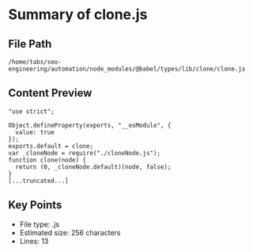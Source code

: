 # Summary of clone.js
  
## File Path
`/home/tabs/seo-engineering/automation/node_modules/@babel/types/lib/clone/clone.js`

## Content Preview
```
"use strict";

Object.defineProperty(exports, "__esModule", {
  value: true
});
exports.default = clone;
var _cloneNode = require("./cloneNode.js");
function clone(node) {
  return (0, _cloneNode.default)(node, false);
}
[...truncated...]
```

## Key Points
- File type: .js
- Estimated size: 256 characters
- Lines: 13
